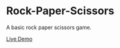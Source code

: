 # Rock-Paper-Scissors
A basic rock paper scissors game.

[Live Demo](https://jasonfelice.github.io/Rock-Paper-Scissors/)

